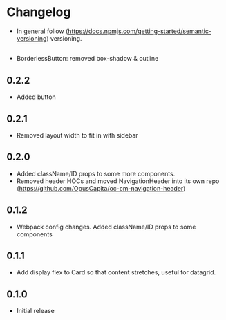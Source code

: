 # Changelog

* In general follow (https://docs.npmjs.com/getting-started/semantic-versioning) versioning.

## <next>
* BorderlessButton: removed box-shadow & outline

## 0.2.2
* Added button

## 0.2.1
* Removed layout width to fit in with sidebar

## 0.2.0
* Added className/ID props to some more components.
* Removed header HOCs and moved NavigationHeader into its own repo (https://github.com/OpusCapita/oc-cm-navigation-header)

## 0.1.2
* Webpack config changes. Added className/ID props to some components

## 0.1.1
* Add display flex to Card so that content stretches, useful for datagrid.

## 0.1.0
* Initial release
